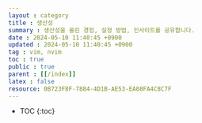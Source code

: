 ```yaml
---
layout : category
title : 생산성
summary : 생산성을 올린 경험, 설정 방법, 인사이트를 공유합니다. 
date : 2024-05-10 11:40:45 +0900
updated : 2024-05-10 11:40:45 +0900
tag : vim, nvim 
toc : true
public : true
parent : [[/index]] 
latex : false
resource: 0B723F8F-7884-4D1B-AE53-EA08FA4C8C7F
---
```

* TOC
{:toc}

